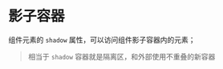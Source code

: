 # 影子容器

组件元素的 `shadow` 属性，可以访问组件影子容器内的元素；

> 相当于 `shadow` 容器就是隔离区，和外部使用不重叠的新容器

<code-view src="/demo/chapter3/test-btn-shadow/package.json" style="height:500px;"></code-view>